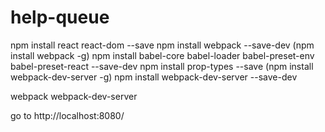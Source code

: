 # help-queue

npm install react react-dom --save
npm install webpack --save-dev
(npm install webpack -g)
npm install babel-core babel-loader babel-preset-env babel-preset-react --save-dev
npm install prop-types --save
(npm install webpack-dev-server -g)
npm install webpack-dev-server --save-dev

webpack
webpack-dev-server

go to http://localhost:8080/
